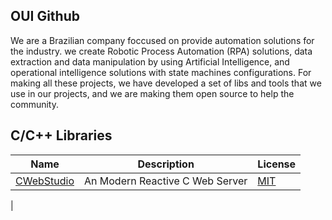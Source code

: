 ## OUI Github

We are a  Brazilian company foccused on provide automation solutions for the industry. 
we create Robotic Process Automation (RPA) solutions, data extraction and data manipulation
by using Artificial Intelligence, and operational intelligence solutions with state machines
configurations. For making all these projects, we have developed a set of libs and tools
that we use in our projects, and we are making them open source to help the community.

## C/C++ Libraries

| Name                                                   | Description                   | License | 
|--------------------------------------------------------|-------------------------------|---------|
|[CWebStudio](https://github.com/OUIsolutions/CWebStudio)|An Modern Reactive C Web Server|[MIT](https://raw.githubusercontent.com/OUIsolutions/CWebStudio/refs/heads/main/LICENSE)|
|